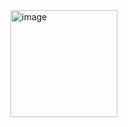 <img width="171" alt="image" src="https://user-images.githubusercontent.com/86466557/208234586-b5e869e0-1d94-423a-aeb8-386bcc296e24.png">
